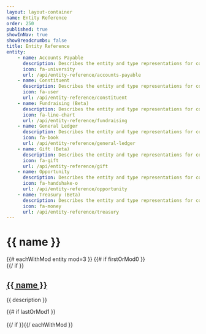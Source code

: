 ```yaml
---
layout: layout-container
name: Entity Reference
order: 250
published: true
showInNav: true
showBreadcrumbs: false
title: Entity Reference
entity:
    - name: Accounts Payable
      description: Describes the entity and type representations for common items that the Accounts Payable API uses.
      icon: fa-university
      url: /api/entity-reference/accounts-payable
    - name: Constituent
      description: Describes the entity and type representations for common items that the Constituent API uses.
      icon: fa-user
      url: /api/entity-reference/constituent
    - name: Fundraising (Beta)
      description: Describes the entity and type representations for common items that the Fundraising API uses.
      icon: fa-line-chart
      url: /api/entity-reference/fundraising
    - name: General Ledger
      description: Describes the entity and type representations for common items that the General Ledger API uses.
      icon: fa-book
      url: /api/entity-reference/general-ledger
    - name: Gift (Beta)
      description: Describes the entity and type representations for common items that the Gift API uses.
      icon: fa-gift
      url: /api/entity-reference/gift
    - name: Opportunity
      description: Describes the entity and type representations for common items that the Opportunity API uses.
      icon: fa-handshake-o
      url: /api/entity-reference/opportunity
    - name: Treasury (Beta)
      description: Describes the entity and type representations for common items that the Treasury API uses.
      icon: fa-money
      url: /api/entity-reference/treasury
---
```


<h1>{{ name }}</h1>
<div class="container">
<div class="row">
<div class="col-md-12">
<div class="showcase row" stache-equal-height>
<div class="clearfix"></div>
{{# eachWithMod entity mod=3 }}
{{# if firstOrMod0 }}
 <div class="row">
 {{/ if }}
        <div class="col-sm-4">
            <i class="fa fa-fw fa-3x {{ icon }} showcase-icon"></i>
            <div class="showcase-desc">
                <h2>
                    <a href="{{ url }}">{{ name }}</a>
                </h2>
                <p>{{ description }}</p>
            </div>
        </div>
        {{# if lastOrMod1 }}</div><br />{{/ if }}{{/ eachWithMod }}
        </div></div></div></div>
